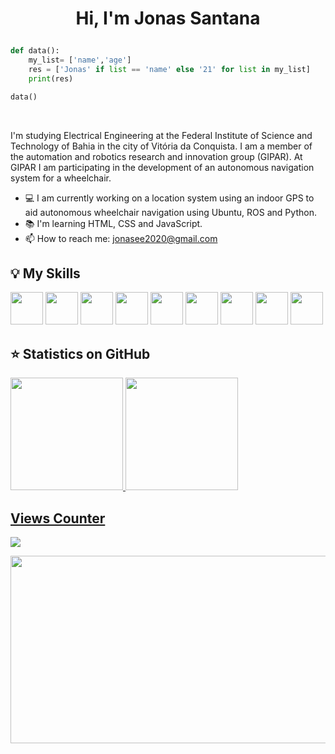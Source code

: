 <h1><p align="center">Hi, I'm Jonas Santana</p></h1>


```python
def data():
    my_list= ['name','age']
    res = ['Jonas' if list == 'name' else '21' for list in my_list]
    print(res)

data()
```

<br>

I'm studying Electrical Engineering at the Federal Institute of Science and Technology of Bahia in the city of Vitória da Conquista. I am a member of the automation and robotics research and innovation group (GIPAR). At GIPAR I am participating in the development of an autonomous navigation system for a wheelchair.

- :computer: I am currently working on a location system using an indoor GPS to aid autonomous wheelchair navigation using Ubuntu, ROS and Python.
- :books: I'm learning HTML, CSS and JavaScript.
- 📫 How to reach me: jonasee2020@gmail.com

## :bulb: My Skills

<div>
  
  <img height="52" src="https://cdn.jsdelivr.net/gh/devicons/devicon/icons/arduino/arduino-original.svg"/>
  <img height="52" src="https://cdn.jsdelivr.net/gh/devicons/devicon/icons/cplusplus/cplusplus-original.svg"/>
  <img height="52" src="https://cdn.jsdelivr.net/gh/devicons/devicon/icons/python/python-original.svg"/>
  <img height="52" src="https://cdn.jsdelivr.net/gh/devicons/devicon/icons/html5/html5-original.svg"/>
  <img height="52" src="https://cdn.jsdelivr.net/gh/devicons/devicon/icons/css3/css3-original.svg"/>
  <img height="52" src="https://www.vectorlogo.zone/logos/ros/ros-ar21.svg"/>
  <img height="52" src="https://cdn.jsdelivr.net/gh/devicons/devicon/icons/ubuntu/ubuntu-plain-wordmark.svg"/>
  <img height="52" src="https://cdn.jsdelivr.net/gh/devicons/devicon/icons/windows8/windows8-original.svg"/>
  <img height="52" src="https://cdn.jsdelivr.net/gh/devicons/devicon/icons/visualstudio/visualstudio-plain.svg"/>
                  
</div>
                
## :star: Statistics on GitHub

<div>
  <a href="https://github.com/Jhon-ee">
  <img height="180em" src="https://github-readme-stats.vercel.app/api?username=Jhon-ee&show_icons=true&theme=tokyonight&include_all_commits=true&count_private=true"/>
  <img height="180em" src="https://github-readme-stats.vercel.app/api/top-langs/?username=Jhon-ee&layout=compact&langs_count=7&theme=onedark"/>
</div>

## Views Counter

<img  src="https://profile-counter.glitch.me/Jhon-ee/count.svg" />

<br>

<p align="center">
  <img width="600" height="300" src="https://media.tenor.com/LvTAs9cqv-0AAAAC/great-power-great-electricity-bill.gif"/>
</p>
